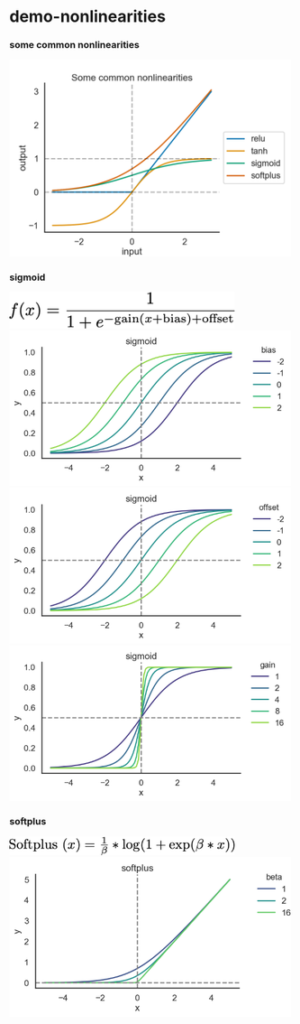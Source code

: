 # demo-nonlinearities


### some common nonlinearities
<img src="https://github.com/qihongl/demo-nonlinearities/blob/master/figs/comparison.png" width='500'>

### sigmoid 

<img src="https://github.com/qihongl/demo-nonlinearities/blob/master/figs/sigmoid-func.png" width='400'>

<img src="https://github.com/qihongl/demo-nonlinearities/blob/master/figs/sigmoid-bias.png" width='500'>
<img src="https://github.com/qihongl/demo-nonlinearities/blob/master/figs/sigmoid-offset.png" width='500'>
<img src="https://github.com/qihongl/demo-nonlinearities/blob/master/figs/sigmoid-gain.png" width='500'>


### softplus

<img src="https://github.com/qihongl/demo-nonlinearities/blob/master/figs/softplus-func.png" width='400'>

<img src="https://github.com/qihongl/demo-nonlinearities/blob/master/figs/softplus-beta.png" width='500'>
